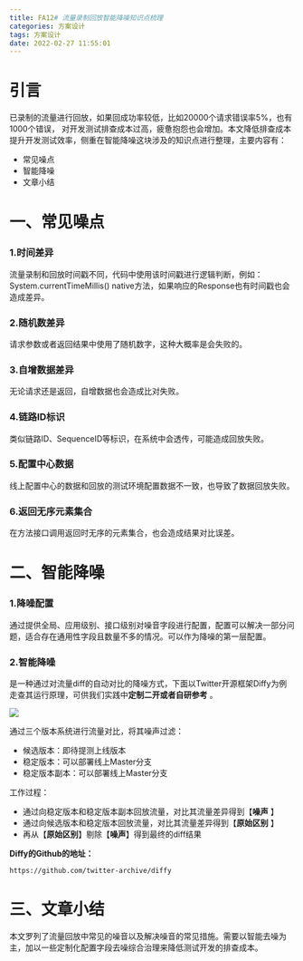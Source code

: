 ```yaml
---
title: FA12# 流量录制回放智能降噪知识点梳理
categories: 方案设计
tags: 方案设计
date: 2022-02-27 11:55:01
---
```




# 引言

已录制的流量进行回放，如果回成功率较低，比如20000个请求错误率5%，也有1000个错误， 对开发测试排查成本过高，疲惫抱怨也会增加。本文降低排查成本提升开发测试效率，侧重在智能降噪这块涉及的知识点进行整理，主要内容有：

* 常见噪点
* 智能降噪
* 文章小结



# 一、常见噪点

### 1.时间差异

流量录制和回放时间戳不同，代码中使用该时间戳进行逻辑判断，例如：System.currentTimeMillis()  native方法，如果响应的Response也有时间戳也会造成差异。



### 2.随机数差异

请求参数或者返回结果中使用了随机数字，这种大概率是会失败的。



### 3.自增数据差异

无论请求还是返回，自增数据也会造成比对失败。



### 4.链路ID标识 

类似链路ID、SequenceID等标识，在系统中会透传，可能造成回放失败。



### 5.配置中心数据

线上配置中心的数据和回放的测试环境配置数据不一致，也导致了数据回放失败。



### 6.返回无序元素集合  

在方法接口调用返回时无序的元素集合，也会造成结果对比误差。





# 二、智能降噪



### 1.降噪配置

通过提供全局、应用级别、接口级别对噪音字段进行配置，配置可以解决一部分问题，适合存在通用性字段且数量不多的情况。可以作为降噪的第一层配置。



### 2.智能降噪

是一种通过对流量diff的自动对比的降噪方式，下面以Twitter开源框架Diffy为例走查其运行原理，可供我们实践中**定制二开或者自研参考** 。



![](https://gitee.com/laoliangcode/md-picture/raw/master/img/Diffy工作原理.png)



通过三个版本系统进行流量对比，将其噪声过滤：

* 候选版本：即待提测上线版本
* 稳定版本：可以部署线上Master分支
* 稳定版本副本：可以部署线上Master分支



工作过程：

* 通过向稳定版本和稳定版本副本回放流量，对比其流量差异得到【**噪声** 】
* 通过向候选版本和稳定版本回放流量，对比其流量差异得到【**原始区别** 】
* 再从【**原始区别**】剔除【**噪声**】得到最终的diff结果



**Diffy的Github的地址：**

```
https://github.com/twitter-archive/diffy
```



# 三、文章小结



本文罗列了流量回放中常见的噪音以及解决噪音的常见措施。需要以智能去噪为主，加以一些定制化配置字段去噪综合治理来降低测试开发的排查成本。

















